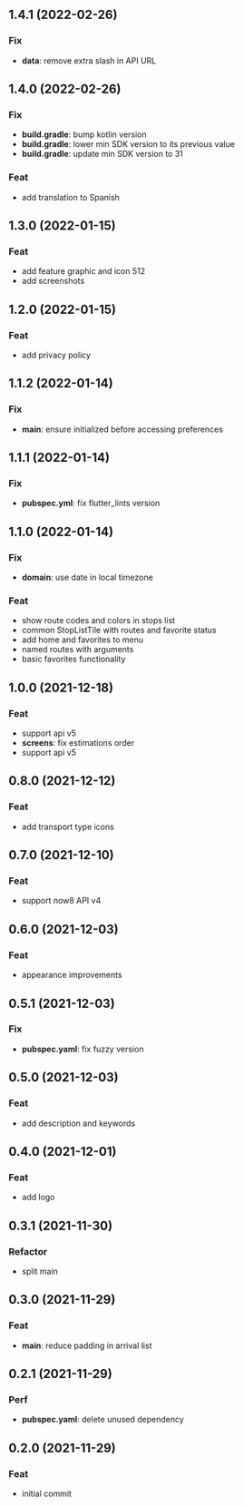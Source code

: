 ## 1.4.1 (2022-02-26)

### Fix

- **data**: remove extra slash in API URL

## 1.4.0 (2022-02-26)

### Fix

- **build.gradle**: bump kotlin version
- **build.gradle**: lower min SDK version to its previous value
- **build.gradle**: update min SDK version to 31

### Feat

- add translation to Spanish

## 1.3.0 (2022-01-15)

### Feat

- add feature graphic and icon 512
- add screenshots

## 1.2.0 (2022-01-15)

### Feat

- add privacy policy

## 1.1.2 (2022-01-14)

### Fix

- **main**: ensure initialized before accessing preferences

## 1.1.1 (2022-01-14)

### Fix

- **pubspec.yml**: fix flutter_lints version

## 1.1.0 (2022-01-14)

### Fix

- **domain**: use date in local timezone

### Feat

- show route codes and colors in stops list
- common StopListTile with routes and favorite status
- add home and favorites to menu
- named routes with arguments
- basic favorites functionality

## 1.0.0 (2021-12-18)

### Feat

- support api v5
- **screens**: fix estimations order
- support api v5

## 0.8.0 (2021-12-12)

### Feat

- add transport type icons

## 0.7.0 (2021-12-10)

### Feat

- support now8 API v4

## 0.6.0 (2021-12-03)

### Feat

- appearance improvements

## 0.5.1 (2021-12-03)

### Fix

- **pubspec.yaml**: fix fuzzy version

## 0.5.0 (2021-12-03)

### Feat

- add description and keywords

## 0.4.0 (2021-12-01)

### Feat

- add logo

## 0.3.1 (2021-11-30)

### Refactor

- split main

## 0.3.0 (2021-11-29)

### Feat

- **main**: reduce padding in arrival list

## 0.2.1 (2021-11-29)

### Perf

- **pubspec.yaml**: delete unused dependency

## 0.2.0 (2021-11-29)

### Feat

- initial commit
